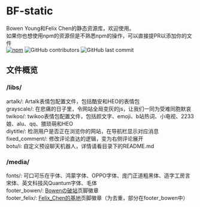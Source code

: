 # BF-static
Bowen Young和Felix Chen的静态资源库，欢迎使用。
<br>如果你也想使用npm的资源但是不熟悉npm的操作，可以直接提PR以添加你的文件
<br>[![npm](https://img.shields.io/npm/v/bf-static?color=green&logo=npm)](https://www.npmjs.com/package/bf-static)
![GitHub contributors](https://img.shields.io/github/contributors/BowenYoung/BF-static)
![GitHub last commit](https://img.shields.io/github/last-commit/BowenYoung/BF-static?color=blue)

## 文件概览

### /libs/
artalk/: Artalk表情包配置文件，包括酷安和HEO的表情包
<br>grayscale/: 在悲痛的日子里，令网站全局变灰的js，让我们一同为受难同胞默哀
<br>twikoo/: twikoo表情包配置文件，包括颜文字、emoji、b站热词、小电视、2233娘、alu、qq、猥琐萌和HEO
<br>diytitle/: 检测用户是否正在浏览你的网站，在导航栏显示对应消息
<br>fixed_comment/: 修改评论直达的逻辑，变为右侧评论展开
<br>botu/i: 自定义预设聊天机器人，详情请看目录下的README.md

### /media/
fonts/: 可口可乐在乎体、鸿蒙字体、OPPO字体、庞门正道粗黑体、造字工房言宋体、英文科技风Quantum字体、毛体
<br>footer_bowen/: [Bowenの破站](https://bowenyoung.cn)页脚徽章
<br>footer_felix/: [Felix_Chen的基地](https://felixchen0707.cn)页脚徽章（为去重，部分在footer_bowen中）

